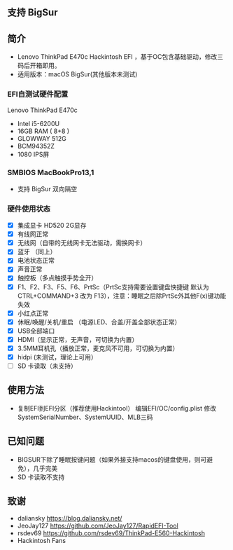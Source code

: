 ## 支持 BigSur

## 简介

- Lenovo ThinkPad E470c Hackintosh EFI ，基于OC包含基础驱动，修改三码后开箱即用。
- 适用版本：macOS BigSur(其他版本未测试)

### EFI自测试硬件配置

Lenovo ThinkPad E470c

- Intel i5-6200U
- 16GB RAM ( 8+8 )
- GLOWWAY 512G
- BCM94352Z
- 1080 IPS屏
 
### SMBIOS MacBookPro13,1
- 支持 BigSur 双向隔空

### 硬件使用状态

* [x] 集成显卡 HD520 2G显存
* [x] 有线网正常
* [x] 无线网（自带的无线网卡无法驱动，需换网卡）
* [x] 蓝牙 （同上）
* [x] 电池状态正常
* [x] 声音正常
* [x] 触控板（多点触摸手势全开）
* [x] F1、F2、F3、F5、F6、PrtSc（PrtSc支持需要设置键盘快捷键 默认为CTRL+COMMAND+3 改为 F13），注意：睡眠之后除PrtSc外其他F(x)键功能失效
* [x] 小红点正常
* [x] 休眠/唤醒/关机/重启 （电源LED、合盖/开盖全部状态正常）
* [x] USB全部端口
* [x] HDMI（显示正常，无声音，可切换为内置）
* [x] 3.5MM耳机孔（播放正常，麦克风不可用，可切换为内置）
* [x] hidpi (未测试，理论上可用）
* [ ] SD 卡读取（未支持）

## 使用方法

- 复制EFI到EFI分区（推荐使用Hackintool） 编辑EFI/OC/config.plist 修改SystemSerialNumber、SystemUUID、MLB三码


## 已知问题
- BIGSUR下除了睡眠按键问题（如果外接支持macos的键盘使用，则可避免），几乎完美
- SD 卡读取不支持

## 致谢

- daliansky https://blog.daliansky.net/
- JeoJay127 https://github.com/JeoJay127/RapidEFI-Tool
- rsdev69 https://github.com/rsdev69/ThinkPad-E560-Hackintosh
- Hackintosh Fans

